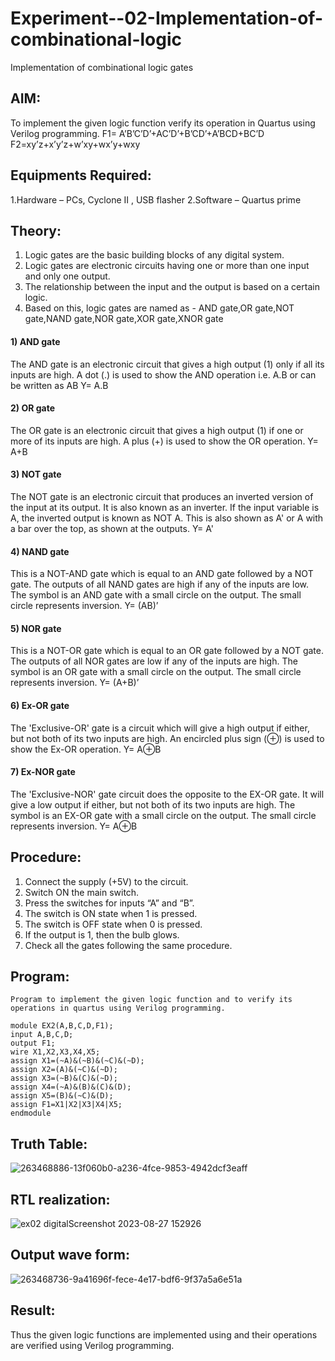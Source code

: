 # Experiment--02-Implementation-of-combinational-logic
Implementation of combinational logic gates
 
## AIM:
To implement the given logic function verify its operation in Quartus using Verilog programming.
 F1= A’B’C’D’+AC’D’+B’CD’+A’BCD+BC’D
F2=xy’z+x’y’z+w’xy+wx’y+wxy
 
## Equipments Required:
1.Hardware – PCs, Cyclone II , USB flasher
2.Software – Quartus prime

## Theory:

 1. Logic gates are the basic building blocks of any digital system.
 2. Logic gates are electronic circuits having one or more than one input and only one output.
 3. The relationship between the input and the output is based on a certain logic.
 4. Based on this, logic gates are named as - AND gate,OR gate,NOT gate,NAND gate,NOR gate,XOR gate,XNOR gate
#### 1) AND gate

The AND gate is an electronic circuit that gives a high output (1) only if all its inputs are high. A dot (.) is used to show the AND operation i.e. A.B or can be written as AB Y= A.B
#### 2) OR gate

The OR gate is an electronic circuit that gives a high output (1) if one or more of its inputs are high. A plus (+) is used to show the OR operation. Y= A+B
#### 3) NOT gate

The NOT gate is an electronic circuit that produces an inverted version of the input at its output. It is also known as an inverter. If the input variable is A, the inverted output is known as NOT A. This is also shown as A' or A with a bar over the top, as shown at the outputs. Y= A'
#### 4) NAND gate

This is a NOT-AND gate which is equal to an AND gate followed by a NOT gate. The outputs of all NAND gates are high if any of the inputs are low. The symbol is an AND gate with a small circle on the output. The small circle represents inversion. Y= (AB)’
#### 5) NOR gate

This is a NOT-OR gate which is equal to an OR gate followed by a NOT gate. The outputs of all NOR gates are low if any of the inputs are high. The symbol is an OR gate with a small circle on the output. The small circle represents inversion. Y= (A+B)’
#### 6) Ex-OR gate

The 'Exclusive-OR' gate is a circuit which will give a high output if either, but not both of its two inputs are high. An encircled plus sign (⊕) is used to show the Ex-OR operation. Y= A⊕B
#### 7) Ex-NOR gate

The 'Exclusive-NOR' gate circuit does the opposite to the EX-OR gate. It will give a low output if either, but not both of its two inputs are high. The symbol is an EX-OR gate with a small circle on the output. The small circle represents inversion. Y= A⊕B
 
## Procedure:

  1.  Connect the supply (+5V) to the circuit.
  2.  Switch ON the main switch.
  3.  Press the switches for inputs “A” and “B”.
  4.  The switch is ON state when 1 is pressed.
  5.  The switch is OFF state when 0 is pressed.
  6.  If the output is 1, then the bulb glows.
  7.  Check all the gates following the same procedure.
## Program:
```
Program to implement the given logic function and to verify its operations in quartus using Verilog programming.

module EX2(A,B,C,D,F1);
input A,B,C,D;
output F1;
wire X1,X2,X3,X4,X5;
assign X1=(~A)&(~B)&(~C)&(~D);
assign X2=(A)&(~C)&(~D);
assign X3=(~B)&(C)&(~D);
assign X4=(~A)&(B)&(C)&(D);
assign X5=(B)&(~C)&(D);
assign F1=X1|X2|X3|X4|X5;
endmodule

```
## Truth Table:
![263468886-13f060b0-a236-4fce-9853-4942dcf3eaff](https://github.com/22009011/Experiment--02-Implementation-of-combinational-logic-/assets/118343461/2e48a858-37e8-4113-b815-65fa3518e54a)

## RTL realization:
![ex02 digitalScreenshot 2023-08-27 152926](https://github.com/22009011/Experiment--02-Implementation-of-combinational-logic-/assets/118343461/34db92b0-08be-4768-ad14-01eee3bba259)

## Output wave form:
![263468736-9a41696f-fece-4e17-bdf6-9f37a5a6e51a](https://github.com/22009011/Experiment--02-Implementation-of-combinational-logic-/assets/118343461/fdc0fbb6-fe3e-4623-b104-a67bcdf6cc77)

## Result:
Thus the given logic functions are implemented using  and their operations are verified using Verilog programming.
